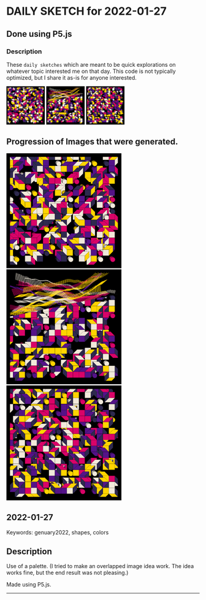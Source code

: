 # DAILY SKETCH for 2022-01-27

## Done using P5.js

### Description

These `daily sketches` which are meant to be quick explorations     on whatever topic interested me on that day. This code is not typically optimized, but I share it as-is     for anyone interested.

<img src = 'images/keep_2022-01-27-22-20-04.png' width = '100'> <img src = 'images/keep_2022-01-28-11-10-12.png' width = '100'> <img src = 'images/keep_2022-01-28-11-19-59.png' width = '100'> 

## Progression of Images that were generated.

<img src = 'images/keep_2022-01-27-22-20-04.png' width = '300'> 
<img src = 'images/keep_2022-01-28-11-10-12.png' width = '300'> 
<img src = 'images/keep_2022-01-28-11-19-59.png' width = '300'> 




## 2022-01-27
Keywords: genuary2022, shapes, colors
 

## Description 

 Use of a palette. (I tried to make an overlapped image idea work. The idea works fine, but the end result was not pleasing.)
 

Made using P5.js. 

-----

